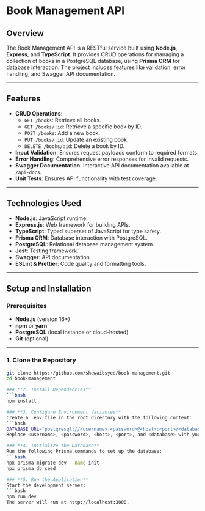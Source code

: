 # **Book Management API**

## **Overview**
The Book Management API is a RESTful service built using **Node.js**, **Express**, and **TypeScript**. It provides CRUD operations for managing a collection of books in a PostgreSQL database, using **Prisma ORM** for database interaction. The project includes features like validation, error handling, and Swagger API documentation.

---

## **Features**
- **CRUD Operations**:
  - `GET /books`: Retrieve all books.
  - `GET /books/:id`: Retrieve a specific book by ID.
  - `POST /books`: Add a new book.
  - `PUT /books/:id`: Update an existing book.
  - `DELETE /books/:id`: Delete a book by ID.
- **Input Validation**: Ensures request payloads conform to required formats.
- **Error Handling**: Comprehensive error responses for invalid requests.
- **Swagger Documentation**: Interactive API documentation available at `/api-docs`.
- **Unit Tests**: Ensures API functionality with test coverage.

---

## **Technologies Used**
- **Node.js**: JavaScript runtime.
- **Express.js**: Web framework for building APIs.
- **TypeScript**: Typed superset of JavaScript for type safety.
- **Prisma ORM**: Database interaction with PostgreSQL.
- **PostgreSQL**: Relational database management system.
- **Jest**: Testing framework.
- **Swagger**: API documentation.
- **ESLint & Prettier**: Code quality and formatting tools.

---

## **Setup and Installation**

### **Prerequisites**
- **Node.js** (version 16+)
- **npm** or **yarn**
- **PostgreSQL** (local instance or cloud-hosted)
- **Git** (optional)

---

### **1. Clone the Repository**
```bash
git clone https://github.com/shawaibsyed/book-management.git
cd book-management

### **2. Install Dependencies**
```bash
npm install

### **3. Configure Environment Variables**
Create a .env file in the root directory with the following content:
```bash
DATABASE_URL="postgresql://<username>:<password>@<host>:<port>/<database>?schema=public"
Replace <username>, <password>, <host>, <port>, and <database> with your PostgreSQL credentials.

### **4. Initialize the Database**
Run the following Prisma commands to set up the database:
```bash
npx prisma migrate dev --name init
npx prisma db seed

### **5. Run the Application**
Start the development server:
```bash
npm run dev
The server will run at http://localhost:3000.
